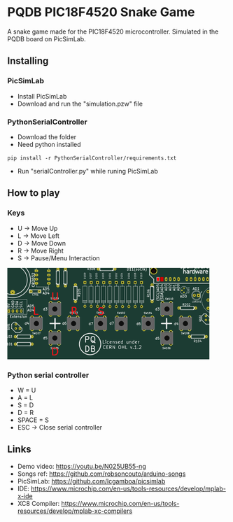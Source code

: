 # PQDB PIC18F4520 Snake Game
 A snake game made for the PIC18F4520 microcontroller. Simulated in the PQDB board on PicSimLab.

## Installing
### PicSimLab
- Install PicSimLab
- Download and run the "simulation.pzw" file
### PythonSerialController
- Download the folder 
- Need python installed
```
pip install -r PythonSerialController/requirements.txt
```
- Run "serialController.py" while runing PicSimLab

## How to play
### Keys
- U -> Move Up
- L -> Move Left
- D -> Move Down
- R -> Move Right
- S -> Pause/Menu Interaction

![Alt text](README/keypad.png)

### Python serial controller
- W = U
- A = L
- S = D
- D = R
- SPACE = S
- ESC -> Close serial controller

## Links

- Demo video: https://youtu.be/N025UB55-ng
- Songs ref: https://github.com/robsoncouto/arduino-songs
- PicSimLab: https://github.com/lcgamboa/picsimlab
- IDE: https://www.microchip.com/en-us/tools-resources/develop/mplab-x-ide
- XC8 Compiler: https://www.microchip.com/en-us/tools-resources/develop/mplab-xc-compilers 
